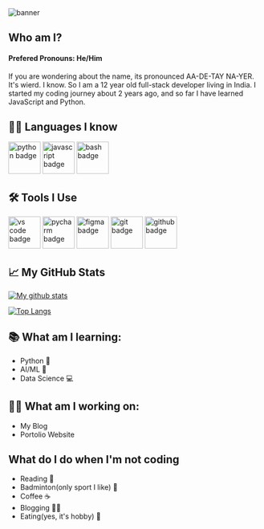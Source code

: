<img align="center" src="https://user-images.githubusercontent.com/85427178/167567036-5cd059d4-92c9-47a4-b252-1624cc3387e5.png" alt="banner">

<h2>Who am I?</h2>
<h4>Prefered Pronouns: He/Him</h4>
<p>If you are wondering about the name, its pronounced AA-DE-TAY NA-YER. It's wierd. I know. So I am a 12 year old full-stack developer living in India. I started my coding journey about 2 years ago, and so far I have learned JavaScript and Python.</p>

<h2>👦🏼 Languages I know</h2>
<p>
<img style="width:4rem" src="https://img.icons8.com/color/344/python--v1.png" alt="python badge" />
<img style="width:4rem" src="https://img.icons8.com/color/344/javascript--v1.png" alt="javascript badge" />
<img style="width:4rem" src="https://img.icons8.com/plasticine/344/bash.png" alt="bash badge" />
</p>

<h2>🛠 Tools I Use</h2>
<p>
<img style="width:4rem" src="https://img.icons8.com/color/344/visual-studio-code-2019.png" alt="vs code badge" />
<img style="width:4rem" src="https://img.icons8.com/color/344/pycharm.png" alt="pycharm badge" />
<img style="width:4rem" src="https://img.icons8.com/color/344/figma--v1.png" alt="figma badge" />
<img style="width:4rem" src="https://img.icons8.com/color/344/git.png" alt="git badge" />
<img style="width:4rem" src="https://user-images.githubusercontent.com/85427178/169740650-a08f51bb-0cc2-43ad-8015-d7122bfd85b7.png" alt="github badge" />
</p>

<h2>📈 My GitHub Stats</h2>

<!-- ![GitHub Activity Graph](https://activity-graph.herokuapp.com/graph?username=Aaditey-Nair&theme=dracula&hide_border=true) -->

[![My github stats](https://github-readme-stats.vercel.app/api/?username=Aaditey-Nair&show_icons=true&hide_border=true&theme=dracula)](https://github.com/Aaditey-Nair)

[![Top Langs](https://github-readme-stats.vercel.app/api/top-langs/?username=Aaditey-Nair&theme=dracula)](https://github.com/Aaditey-Nair)
  
<h2>📚 What am I learning:</h2>
<ul>
  <li>Python 🐍</li>
  <li>AI/ML 🤖</li>
  <li>Data Science 💻</li>
</ul>

<h2>👷🏼 What am I working on:</h2>
<ul>
  <li>My Blog</li>
  <li>Portolio Website</li>
</ul>

<h2>What do I do when I'm not coding </h2>
<ul>
  <li>Reading 📕</li>
  <li>Badminton(only sport I like) 🏸</li>
  <li>Coffee ☕</li>
  <li>Blogging ✍🏼</li>
  <li>Eating(yes, it's hobby) 🥗</li>
</ul>
